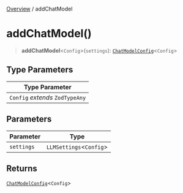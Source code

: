 [Overview](../index.md) / addChatModel

# addChatModel()

> **addChatModel**\<`Config`\>(`settings`): [`ChatModelConfig`](../classes/ChatModelConfig.md)\<`Config`\>

## Type Parameters

| Type Parameter |
| ------ |
| `Config` *extends* `ZodTypeAny` |

## Parameters

| Parameter | Type |
| ------ | ------ |
| `settings` | `LLMSettings`\<`Config`\> |

## Returns

[`ChatModelConfig`](../classes/ChatModelConfig.md)\<`Config`\>
